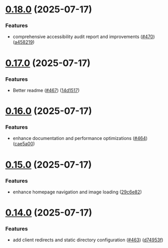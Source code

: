 # [0.18.0](https://github.com/dailydotdev/docs/compare/v0.17.0...v0.18.0) (2025-07-17)


### Features

* comprehensive accessibility audit report and improvements ([#470](https://github.com/dailydotdev/docs/issues/470)) ([a458219](https://github.com/dailydotdev/docs/commit/a458219daef3c927c9efafed182f2be177ccb8c8))



# [0.17.0](https://github.com/dailydotdev/docs/compare/v0.16.0...v0.17.0) (2025-07-17)


### Features

* Better readme ([#467](https://github.com/dailydotdev/docs/issues/467)) ([14d1517](https://github.com/dailydotdev/docs/commit/14d15171ad793bb89bee7b324968dd4437954062))



# [0.16.0](https://github.com/dailydotdev/docs/compare/v0.15.0...v0.16.0) (2025-07-17)


### Features

* enhance documentation and performance optimizations ([#464](https://github.com/dailydotdev/docs/issues/464)) ([cae5a00](https://github.com/dailydotdev/docs/commit/cae5a0069460086193378fff2b581c0a390608f5))



# [0.15.0](https://github.com/dailydotdev/docs/compare/v0.14.0...v0.15.0) (2025-07-17)


### Features

* enhance homepage navigation and image loading ([29c6e82](https://github.com/dailydotdev/docs/commit/29c6e82fc47ccd396ebf29f90f92e6406e183326))



# [0.14.0](https://github.com/dailydotdev/docs/compare/v0.13.1...v0.14.0) (2025-07-17)


### Features

* add client redirects and static directory configuration ([#463](https://github.com/dailydotdev/docs/issues/463)) ([d74953f](https://github.com/dailydotdev/docs/commit/d74953f2336748b939c018e8b9f5732874d45bbb))



